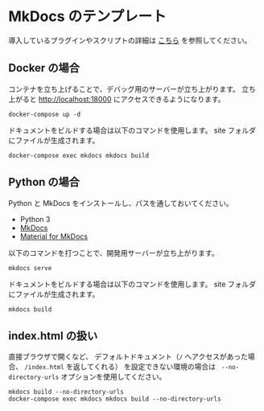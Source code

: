 # MkDocs のテンプレート

導入しているプラグインやスクリプトの詳細は [こちら](docs/index.md) を参照してください。

## Docker の場合

コンテナを立ち上げることで、デバッグ用のサーバーが立ち上がります。
立ち上がると [http://localhost:18000](http://localhost:18000)
にアクセスできるようになります。

```
docker-compose up -d
```

ドキュメントをビルドする場合は以下のコマンドを使用します。
site フォルダにファイルが生成されます。

```
docker-compose exec mkdocs mkdocs build
```

## Python の場合

Python と MkDocs をインストールし、パスを通しておいてください。

* Python 3
* [MkDocs](https://www.mkdocs.org/)
* [Material for MkDocs](https://squidfunk.github.io/mkdocs-material/)

以下のコマンドを打つことで、開発用サーバーが立ち上がります。

```
mkdocs serve
```

ドキュメントをビルドする場合は以下のコマンドを使用します。
site フォルダにファイルが生成されます。

```
mkdocs build
```

## index.html の扱い

直接ブラウザで開くなど、 デフォルトドキュメント（`/` へアクセスがあった場合、 `/index.html` を返してくれる）
を設定できない環境の場合は ` --no-directory-urls` オプションを使用してください。

```
mkdocs build --no-directory-urls
docker-compose exec mkdocs mkdocs build --no-directory-urls
```
